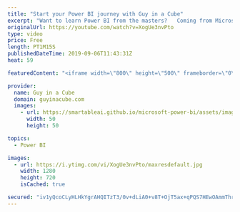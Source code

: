 ```yaml
---
title: "Start your Power BI journey with Guy in a Cube"
excerpt: "Want to learn Power BI from the masters?   Coming from Microsoft Excel and not sure where to start? Or, maybe you've used Power BI but want to make sure you are doing the right thing. Guy in a Cube has a course for you!  Power BI Blueprint: A step-by-step guide to creating report with Power BI.  https://guyinacu.be/courses"
originalUrl: https://youtube.com/watch?v=XogUe3nvPto
type: video
price: Free
length: PT1M15S
publishedDateTime: 2019-09-06T11:43:31Z
heat: 59

featuredContent: "<iframe width=\"800\" height=\"500\" frameborder=\"0\" src=\"https://www.youtube.com/embed/XogUe3nvPto\" allow=\"accelerometer; autoplay; encrypted-media; gyroscope; picture-in-picture\" allowfullscreen></iframe>"

provider:
  name: Guy in a Cube
  domain: guyinacube.com
  images:
    - url: https://smartableai.github.io/microsoft-power-bi/assets/images/organizations/guyinacube.com-50x50.jpg
      width: 50
      height: 50

topics:
  - Power BI

images:
  - url: https://i.ytimg.com/vi/XogUe3nvPto/maxresdefault.jpg
    width: 1280
    height: 720
    isCached: true

secured: "iv1yQcoCLyHLHkYgrAHQITzT3/0v+dLiA0+v8T+OjT5ax+qPQS7HEwOAmmThrsyBw7csjasfCKyhCQz6os0fbPhrOaZ2Ywc/WxEtH63UDm7OlzM1vP33d2SMORYIJ4kHo6fjEJd2ngyEgKM0zNF60ri0LWVzi5jp+8XuXQ9hxQw2CbOhXbqSp0iumJKXg6Du6h2UNYlW8Nl0zWeOH4k7386J5cOYGwTH3XXSaEw4fFA/iOBFRvC6xSkiudAxN+dnnCBabU26ark6P0HQEd7MZLM9awa9X5D1gzojMIvLnaetKGULSqbYWTAD+k8KZMQOGroq8+MSUGlnvOIXwoL2tuvXmpoDFOHQFW9KGYmF6j0eXmshmsmOMzKUS4tMvy4oCZ1RBvy0oSqUblV0pANxQCi8zQ/YKRs3SSyxw8u05dk=;foWXOEgoIq25+iBdCDm9Jw=="
---
```


